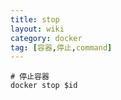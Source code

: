 ```yaml
---
title: stop
layout: wiki
category: docker
tag: [容器,停止,command]
---
```



```
# 停止容器
docker stop $id
```